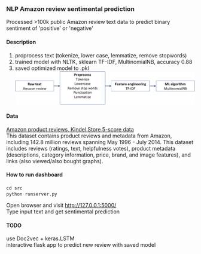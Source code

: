 ### NLP Amazon review sentimental prediction  
Processed >100k public Amazon review text data to predict binary sentiment of 'positive' or 'negative' 
#### Description  
1. proprocess text (tokenize, lower case, lemmatize, remove stopwords)
2. trained model with NLTK, sklearn TF-IDF, MultinomialNB, accuracy 0.88  
3. saved optimized model to .pkl  
![img](img/work_flow.png)

#### Data
[Amazon product reviews, Kindel Store 5-score data](http://jmcauley.ucsd.edu/data/amazon/)  
This dataset contains product reviews and metadata from Amazon, including 142.8 million reviews spanning May 1996 - July 2014.
This dataset includes reviews (ratings, text, helpfulness votes), product metadata (descriptions, category information, price, brand, and image features), and links (also viewed/also bought graphs).

#### How to run dashboard
```
cd src
python runserver.py
```
Open browser and visit http://127.0.0.1:5000/  
Type input text and get sentimental prediction    

#### TODO
use Doc2vec + keras.LSTM  
interactive flask app to predict new review with saved model  